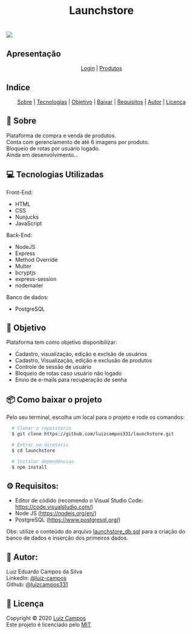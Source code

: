 <h1 align="center">Launchstore</h1>

<h1>
  <img src="public/assets/demo.gif">
</h1>

## Apresentação

<p align="center">
  <a href="public/assets/login.gif">Login</a> |
  <a href="public/assets/products.gif">Produtos</a>
</p>

## Indice
<p align="center">
  <a href="#bookmark-sobre">Sobre</a> |
  <a href="#computer-tecnologias-utilizadas">Tecnologias</a> |
  <a href="#dart-objetivo">Objetivo</a> |
  <a href="#package-como-baixar-o-projeto">Baixar</a> |
  <a href="#gear-requisitos">Requisitos</a> |
  <a href="#bust_in_silhouette-autor">Autor</a> |
  <a href="#pencil-licença">Licença</a>
</p>

## :bookmark: Sobre
Plataforma de compra e venda de produtos.</br>
Conta com gerenciamento de até 6 imagens por produto.</br>
Bloqueio de rotas por usuário logado.</br>
Ainda em desenvolvimento...

## :computer: Tecnologias Utilizadas
Front-End:
- HTML
- CSS
- Nunjucks
- JavaScript

Back-End:
- NodeJS
- Express
- Method Override
- Multer
- bcryptjs
- express-session
- nodemailer

Banco de dados:
- PostgreSQL

## :dart: Objetivo
Plataforma tem como objetivo disponibilizar:
- Cadastro, visualização, edição e exclsão de usuários
- Cadastro, Visualização, edição e exclusão de produtos
- Controle de sessão de usuário
- Bloqueio de rotas caso usuário não logado
- Envio de e-mails para recuperação de senha

## :package: Como baixar o projeto
Pelo seu terminal, escolha um local para o projeto e rode os comandos:
```bash
  # Clonar o repositório
  $ git clone https://github.com/luizcampos331/launchstore.git

  # Entrar no diretório
  $ cd launchstore

  # Instalar dependências
  $ npm install

```

## :gear: Requisitos:
- Editor de códido (recomendo o Visual Studio Code: https://code.visualstudio.com/)
- Node JS (https://nodejs.org/en/)
- PostgreSQL (https://www.postgresql.org/)

Obs: utilize o conteúdo do arquivo <a href="launchstore_db.sql">launchstore_db.sql</a> para a criação do banco de dados e inserção dos primeiros dados.

## :bust_in_silhouette: Autor:
Luiz Eduardo Campos da Silva</br>
LinkedIn: <a href="https://www.linkedin.com/in/luiz-campos">@luiz-campos</a></br>
Github: <a href="https://www.github.com/luizcampos331">@luizcampos331</a>

## :pencil: Licença
Copyright © 2020 <a href="https://www.github.com/luizcampos331">Luiz Campos</a></br>
Este projeto é licenciado pelo <a href="LICENSE">MIT</a>
